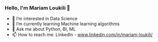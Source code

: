 ### Hello, I'm Mariam Loukili 👋

- 🔭 I’m interested in Data Science
- 🌱 I’m currently learning Machine learning algorithms
- 💬 Ask me about Python, BI, ML
- 📫 How to reach me: LinkedIn - www.linkedin.com/in/mariam-loukili/
